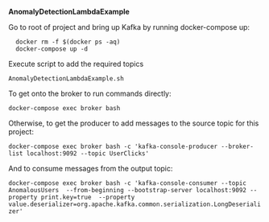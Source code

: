 **AnomalyDetectionLambdaExample**

Go to root of project and bring up Kafka by running docker-compose up:

```
  docker rm -f $(docker ps -aq)
  docker-compose up -d
 ```

Execute script to add the required topics

`AnomalyDetectionLambdaExample.sh`

To get onto the broker to run commands directly:

`docker-compose exec broker bash`

Otherwise, to get the producer to add messages to the source topic for this project:

`docker-compose exec broker bash -c 'kafka-console-producer --broker-list localhost:9092 --topic UserClicks'`

And to consume messages from the output topic:

`docker-compose exec broker bash -c 'kafka-console-consumer --topic AnomalousUsers 
--from-beginning --bootstrap-server localhost:9092 --property print.key=true 
--property value.deserializer=org.apache.kafka.common.serialization.LongDeserializer'`


